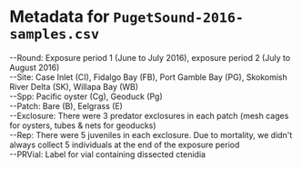 

# Metadata for `PugetSound-2016-samples.csv`


--Round: Exposure period 1 (June to July 2016), exposure period 2 (July to August 2016)     
--Site: Case Inlet (CI), Fidalgo Bay (FB), Port Gamble Bay (PG), Skokomish River Delta (SK), Willapa Bay (WB)     
--Spp: Pacific oyster (Cg), Geoduck (Pg)    
--Patch: Bare (B), Eelgrass (E)    
--Exclosure: There were 3 predator exclosures in each patch (mesh cages for oysters, tubes & nets for geoducks)    
--Rep: There were 5 juveniles in each exclosure. Due to mortality, we didn't always collect 5 individuals at the end of the exposure period    
--PRVial: Label for vial containing dissected ctenidia   